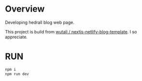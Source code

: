 # Overview 

Developing hedrall blog web page.

This project is build from [wutali / nextjs-netlify-blog-template](https://github.com/wutali/nextjs-netlify-blog-template).
I so appreciate.

# RUN

```bash
npm i
npm run dev
```
